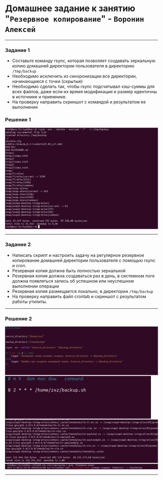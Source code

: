 # Домашнее задание к занятию "`Резервное копирование`" - `Воронин Алексей`



------


### Задание 1
- Составьте команду rsync, которая позволяет создавать зеркальную копию домашней директории пользователя в директорию `/tmp/backup`
- Необходимо исключить из синхронизации все директории, начинающиеся с точки (скрытые)
- Необходимо сделать так, чтобы rsync подсчитывал хэш-суммы для всех файлов, даже если их время модификации и размер идентичны в источнике и приемнике.
- На проверку направить скриншот с командой и результатом ее выполнения


### Решение 1

![Скриншот-1](https://github.com/ZetIxzet/sflt-3/blob/main/122153.png)



---


### Задание 2
- Написать скрипт и настроить задачу на регулярное резервное копирование домашней директории пользователя с помощью rsync и cron.
- Резервная копия должна быть полностью зеркальной
- Резервная копия должна создаваться раз в день, в системном логе должна появляться запись об успешном или неуспешном выполнении операции
- Резервная копия размещается локально, в директории `/tmp/backup`
- На проверку направить файл crontab и скриншот с результатом работы утилиты.


---

### Решение 2

![Скриншот-2](https://github.com/ZetIxzet/sflt-3/blob/main/122224.png)
![Скриншот-3](https://github.com/ZetIxzet/sflt-3/blob/main/122233.png)
![Скриншот-4](https://github.com/ZetIxzet/sflt-3/blob/main/122647.png)
![Скриншот-5](https://github.com/ZetIxzet/sflt-3/blob/main/122655.png)


---
